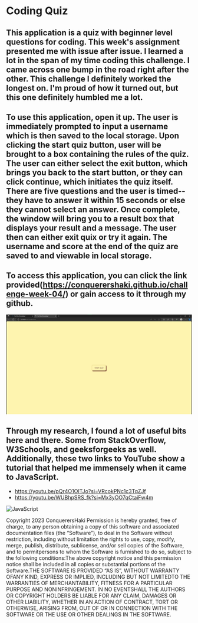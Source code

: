 # Coding Quiz

## This application is a quiz with beginner level questions for coding. This week's assignment presented me with issue after issue. I learned a lot in the span of my time coding this challenge. I came across one bump in the road right after the other. This challenge I definitely worked the longest on. I'm proud of how it turned out, but this one definitely humbled me a lot. 

## To use this application, open it up. The user is immediately prompted to input a username which is then saved to the local storage. Upon clicking the start quiz button, user will be brought to a box containing the rules of the quiz. The user can either select the exit button, which brings you back to the start button, or they can click continue, which initiates the quiz itself. There are five questions and the user is timed--they have to answer it within 15 seconds or else they cannot select an answer. Once complete, the window will bring you to a result box that displays your result and a message. The user then can either exit quix or try it again. The username and score at the end of the quiz are saved to and viewable in local storage.

## To access this application, you can click the link provided(https://conquerershaki.github.io/challenge-week-04/) or gain access to it through my github.

![Application Screenshot](./images/Screenshot.jpg)

## Through my research, I found a lot of useful bits here and there. Some from StackOverflow, W3Schools, and geeksforgeeks as well. Additionally, these two links to YouTube show a tutorial that helped me immensely when it came to JavaScript.
- https://youtu.be/pQr4O1OITJo?si=VRcokPNc1c3TqZJf
- https://youtu.be/WUBhpSRS_fk?si=Mx3yOO7qCtaiFw4m


![JavaScript]( https://img.shields.io/badge/logo-javascript-blue?logo=javascript) 

Copyright 2023 ConquerersHaki Permission is hereby granted, free of charge, to any person obtaining a copy of this software and associated documentation files (the “Software”), to deal in the Software without restriction, including without limitation the rights to use, copy, modify, merge, publish, distribute, sublicense, and/or sell copies of the Software, and to permitpersons to whom the Software is furnished to do so, subject to the following conditions:The above copyright notice and this permission notice shall be included in all copies or substantial portions of the Software.THE SOFTWARE IS PROVIDED “AS IS”, WITHOUT WARRANTY OFANY KIND, EXPRESS OR IMPLIED, INCLUDING BUT NOT LIMITEDTO THE WARRANTIES OF MERCHANTABILITY, FITNESS FOR A PARTICULAR PURPOSE AND NONINFRINGEMENT. IN NO EVENTSHALL THE AUTHORS OR COPYRIGHT HOLDERS BE LIABLE FOR ANY CLAIM, DAMAGES OR OTHER LIABILITY, WHETHER IN AN ACTION OF CONTRACT, TORT OR OTHERWISE, ARISING FROM, OUT OF OR IN CONNECTION WITH THE SOFTWARE OR THE USE OR OTHER DEALINGS IN THE SOFTWARE.
